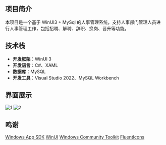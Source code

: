 ## 项目简介
本项目是一个基于 WinUI3 + MySql 的人事管理系统，支持人事部门管理人员进行人事管理工作，包括招聘、解聘、辞职、换岗、晋升等功能。
## 技术栈
- **开发框架**：WinUI 3
- **开发语言**：C#、XAML
- **数据库**：MySQL
- **开发工具**：Visual Studio 2022、MySQL Workbench
## 界面展示
![1](https://github.com/user-attachments/assets/2528712f-c635-4d78-aa92-0bd71a7cc1ce)
![2](https://github.com/user-attachments/assets/b0ee32a2-b3b4-4105-a7d0-31f0f8b4e3be)
## 鸣谢
[Windows App SDK](https://github.com/microsoft/windowsappsdk)
[WinUI](https://github.com/microsoft/microsoft-ui-xaml)
[Windows Community Toolkit](https://github.com/CommunityToolkit/Windows)
[FluentIcons](https://github.com/davidxuang/FluentIcons)
